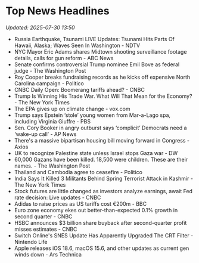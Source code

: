 # Top News Headlines

_Updated: 2025-07-30 13:50_

- Russia Earthquake, Tsunami LIVE Updates: Tsunami Hits Parts Of Hawaii, Alaska; Waves Seen In Washington - NDTV
- NYC Mayor Eric Adams shares Midtown shooting surveillance footage details, calls for gun reform - ABC News
- Senate confirms controversial Trump nominee Emil Bove as federal judge - The Washington Post
- Roy Cooper breaks fundraising records as he kicks off expensive North Carolina campaign - Politico
- CNBC Daily Open: Boomerang tariffs ahead? - CNBC
- Trump Is Winning His Trade War. What Will That Mean for the Economy? - The New York Times
- The EPA gives up on climate change - vox.com
- Trump says Epstein ‘stole’ young women from Mar-a-Lago spa, including Virginia Giuffre - PBS
- Sen. Cory Booker in angry outburst says ‘complicit’ Democrats need a ‘wake-up call’ - AP News
- There's a massive bipartisan housing bill moving forward in Congress - Axios
- UK to recognize Palestine state unless Israel stops Gaza war - DW
- 60,000 Gazans have been killed. 18,500 were children. These are their names. - The Washington Post
- Thailand and Cambodia agree to ceasefire - Politico
- India Says It Killed 3 Militants Behind Spring Terrorist Attack in Kashmir - The New York Times
- Stock futures are little changed as investors analyze earnings, await Fed rate decision: Live updates - CNBC
- Adidas to raise prices as US tariffs cost €200m - BBC
- Euro zone economy ekes out better-than-expected 0.1% growth in second quarter - CNBC
- HSBC announces $3 billion share buyback after second-quarter profit misses estimates - CNBC
- Switch Online's SNES Update Has Apparently Upgraded The CRT Filter - Nintendo Life
- Apple releases iOS 18.6, macOS 15.6, and other updates as current gen winds down - Ars Technica